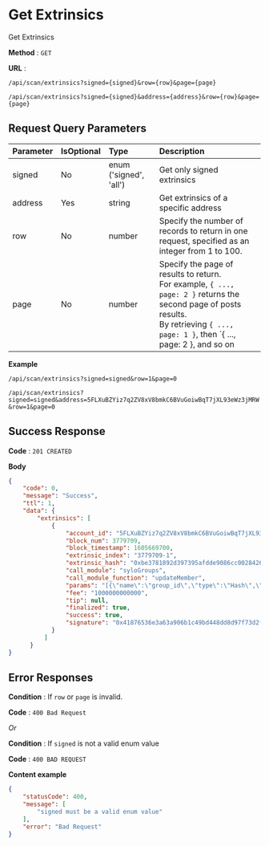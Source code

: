 # Get Extrinsics

Get Extrinsics

**Method** : `GET`

**URL** : 

`/api/scan/extrinsics?signed={signed}&row={row}&page={page}`

`/api/scan/extrinsics?signed={signed}&address={address}&row={row}&page={page}`


## Request Query Parameters

| Parameter | IsOptional | Type | Description |
|:----------|:---|:-----|:------------|
|signed|No|enum ('signed', 'all')|Get only signed extrinsics|
|address|Yes|string|Get extrinsics of a specific address|
|row|No|number|Specify the number of records to return in one request, specified as an integer from 1 to 100.|
|page|No|number|Specify the page of results to return.<br> For example, `{ ..., page: 2 }` returns the second page of posts results.<br> By retrieving `{ ..., page: 1 }`, then `{ ..., page: 2 }, and so on|


**Example** 

`/api/scan/extrinsics?signed=signed&row=1&page=0`

`/api/scan/extrinsics?signed=signed&address=5FLXuBZYiz7q2ZV8xV8bmkC6BVuGoiwBqT7jXL93eWz3jMRW&row=1&page=0`

## Success Response

**Code** : `201 CREATED`

**Body**

```json
{
    "code": 0,
    "message": "Success",
    "ttl": 1,
    "data": {
        "extrinsics": [
            {
                "account_id": "5FLXuBZYiz7q2ZV8xV8bmkC6BVuGoiwBqT7jXL93eWz3jMRW",
                "block_num": 3779709,
                "block_timestamp": 1605669700,
                "extrinsic_index": "3779709-1",
                "extrinsic_hash": "0xbe3781892d397395afdde9086cc0028426612468bd37841241284e92facf34ea",
                "call_module": "syloGroups",
                "call_module_function": "updateMember",
                "params": "[{\"name\":\"group_id\",\"type\":\"Hash\",\"value\":\"0x106851423c9fb772de97ab014bba76006e48c0d845acaddb377854bc57c51452\"},{\"name\":\"meta\",\"type\":\"Meta\",\"value\":[[\"chat:message:HEAD\",\"\\\"QmNxXEgMcfCVgdVD1pZBGPRQxLxjZ28m2js21mpRmSrq7i\\\"\"]]}]",
                "fee": "1000000000000",
                "tip": null,
                "finalized": true,
                "success": true,
                "signature": "0x41876536e3a63a906b1c49bd448dd8d97f73d2f181e4b96524b293fcccd81c04828cca95a87820d7d4f4962b5584ead08df1682ae1fae21da95cb0ee306f4904"
            }
          ]
      }
}
```

## Error Responses

**Condition** : If `row` or `page` is invalid.

**Code** : `400 Bad Request`


*Or*

**Condition** : If `signed` is not a valid enum value

**Code** : `400 BAD REQUEST`

**Content example**

```json
{
    "statusCode": 400,
    "message": [
        "signed must be a valid enum value"
    ],
    "error": "Bad Request"
}
```
